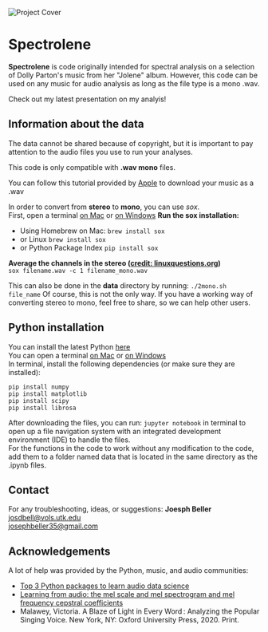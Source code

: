 ![Project Cover](https://github.com/josephbeller/spectrolene/blob/master/img/spectrolene_cover.png)

# Spectrolene
**Spectrolene** is code originally intended for spectral analysis on a selection of Dolly Parton's music from her "Jolene" album. However, this code can be used on any music for audio analysis as long as the file type is a mono .wav. 

Check out my latest presentation on my analyis!
## Information about the data

The data cannot be shared because of copyright, but it is important to pay attention to the audio files you use to run your analyses.

This code is only compatible with **.wav mono** files.

You can follow this tutorial provided by [Apple][applemusic] to download your music as a .wav

In order to convert from **stereo** to **mono**, you can use *sox*.\
First, open a terminal [on Mac][l2] or [on Windows][l3]
**Run the sox installation:**
- Using Homebrew on Mac:
``` brew install sox  ```
- or Linux
``` brew install sox  ```
- or Python Package Index
``` pip install sox ```

**Average the channels in the stereo ([credit: linuxquestions.org])**\
``` sox filename.wav -c 1 filename_mono.wav ```

This can also be done in the **data** directory by running:
```./2mono.sh file_name```
Of course, this is not the only way. If you have a working way of converting stereo to mono, feel free to share, so we can help other users.

## Python installation
You can install the latest Python [here][l1]\
You can open a terminal [on Mac][l2] or [on Windows][l3]\
In terminal, install the following dependencies (or make sure they are installed):
```
pip install numpy
pip install matplotlib
pip install scipy
pip install librosa 
```
After downloading the files, you can run:
``` jupyter notebook ```
in terminal to open up a file navigation system with an integrated development environment (IDE) to handle the files.\
For the functions in the code to work without any modification to the code, add them to a folder named data that is located in the same directory as the .ipynb files. 

## Contact
For any troubleshooting, ideas, or suggestions:
**Joesph Beller**\
josdbell@vols.utk.edu\
josephbeller35@gmail.com

## Acknowledgements
A lot of help was provided by the Python, music, and audio communities:
 * [Top 3 Python packages to learn audio data science][l4]
 * [Learning from audio: the mel scale and mel spectrogram and mel frequency cepstral coefficients][l5]
 * Malawey, Victoria. A Blaze of Light in Every Word : Analyzing the Popular Singing Voice. New York, NY: Oxford University Press, 2020. Print.


[//]: #References

[applemusic]: <https://support.apple.com/en-us/HT204310>
[credit: linuxquestions.org]: <https://www.linuxquestions.org/questions/slackware-14/use-sox-to-make-a-file-mono-848072/>
[l1]: <https://www.python.org/downloads/>
[l2]: <https://www.youtube.com/watch?v=U8qQup7_nuo>
[l3]: <https://www.youtube.com/watch?v=8Iyldhkrh7E>
[l4]: <https://towardsdatascience.com/top-3-python-packages-to-learn-audio-data-science-project-cbd11c100fe7>
[l5]: <https://towardsdatascience.com/learning-from-audio-the-mel-scale-mel-spectrograms-and-mel-frequency-cepstral-coefficients-f5752b6324a8#:~:text=Leveraging%20Mel%20Spectrograms%20is%20a,learn%20from%20the%20recorded%20sounds.>


